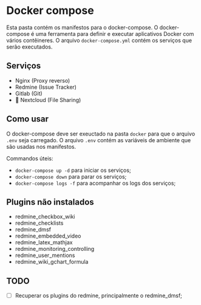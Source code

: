 # Docker compose

Esta pasta contém os manifestos para o docker-compose. O docker-compose é uma ferramenta para definir e executar aplicativos Docker com vários contêineres. O arquivo `docker-compose.yml` contém os serviços que serão executados.

## Serviços

- Nginx (Proxy reverso)
- Redmine (Issue Tracker)
- Gitlab (Git)
- :construction: Nextcloud (File Sharing)

## Como usar

O docker-compose deve ser exeuctado na pasta `docker` para que o arquivo `.env` seja carregado. O arquivo `.env` contém as variáveis de ambiente que são usadas nos manifestos.

Commandos úteis:
- `docker-compose up -d` para iniciar os serviços;
- `docker-compose down` para parar os serviços;
- `docker-compose logs -f` para acompanhar os logs dos serviços;

## Plugins não instalados

- redmine_checkbox_wiki
- redmine_checklists
- redmine_dmsf
- redmine_embedded_video
- redmine_latex_mathjax
- redmine_monitoring_controlling
- redmine_user_mentions
- redmine_wiki_gchart_formula

## TODO

- [ ] Recuperar os plugins do redmine, principalmente o redmine_dmsf;

